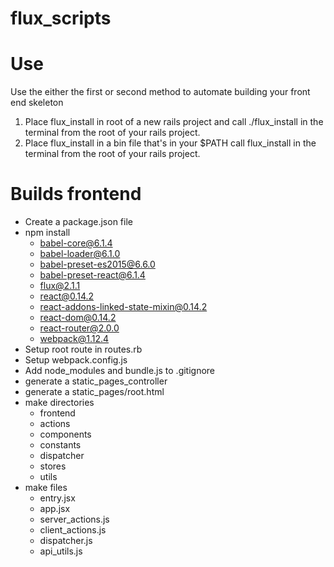 # flux_scripts

# Use

Use the either the first or second method to automate building your front end skeleton
  1. Place flux_install in root of a new rails project and
     call ./flux_install in the terminal from the root of your rails project.
  2. Place flux_install in a bin file that's in your $PATH
     call flux_install in the terminal from the root of your rails project.

# Builds frontend

  - Create a package.json file
  - npm install
    - babel-core@6.1.4
    - babel-loader@6.1.0
    - babel-preset-es2015@6.6.0
    - babel-preset-react@6.1.4
    - flux@2.1.1
    - react@0.14.2
    - react-addons-linked-state-mixin@0.14.2
    - react-dom@0.14.2
    - react-router@2.0.0
    - webpack@1.12.4
  - Setup root route in routes.rb
  - Setup webpack.config.js
  - Add node_modules and bundle.js to .gitignore
  - generate a static_pages_controller
  - generate a static_pages/root.html
  - make directories
    - frontend
    - actions
    - components
    - constants
    - dispatcher
    - stores
    - utils
  - make files
    - entry.jsx
    - app.jsx
    - server_actions.js
    - client_actions.js
    - dispatcher.js
    - api_utils.js
